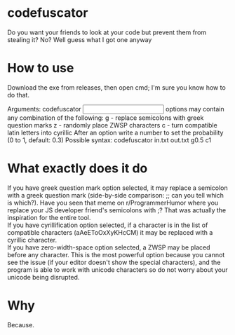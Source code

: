 # codefuscator
Do you want your friends to look at your code but prevent them from stealing it? No? Well guess what I got one anyway

# How to use
Download the exe from releases, then open cmd; I'm sure you know how to do that.

Arguments: codefuscator <input file> <output file> <options>
options may contain any combination of the following:
g - replace semicolons with greek question marks
z - randomly place ZWSP characters
c - turn compatible latin letters into cyrillic
After an option write a number to set the probability (0 to 1, default: 0.3)
Possible syntax: codefuscator in.txt out.txt g0.5 c1

# What exactly does it do
If you have greek question mark option selected, it may replace a semicolon with a greek question mark (side-by-side comparison: ;; can you tell which is which?). Have you seen that meme on r/ProgrammerHumor where you replace your JS developer friend's semicolons with ;? That was actually the inspiration for the entire tool.  
If you have cyrillification option selected, if a character is in the list of compatible characters (aAeEToOxXyKHcCM) it may be replaced with a cyrillic character.  
If you have zero-width-space option selected, a ZWSP may be placed before any character. This is the most powerful option because you cannot see the issue (if your editor doesn't show the special characters), and the program is able to work with unicode characters so do not worry about your unicode being disrupted.

# Why
Because.
